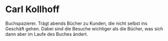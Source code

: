 # Carl Kollhoff

Buchspazierer. Trägt abends Bücher zu Kunden, die nicht selbst ins Geschäft gehen. Dabei sind die Besuche wichtiger als die Bücher, was sich dann aber im Laufe des Buches ändert.



